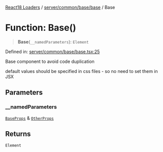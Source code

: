[React18 Loaders](../modules.md) / [server/common/base/base](../modules/server_common_base_base.md) / Base

# Function: Base()

> **Base**(`__namedParameters`): `Element`

Defined in: [server/common/base/base.tsx:25](https://github.com/react18-tools/turborepo-template/blob/dc97ded5a91934519e0c4a91ba430df20a25e7f5/lib/src/server/common/base/base.tsx#L25)

Base component to avoid code duplication

default values should be specified in css files - so no need to set them in JSX

## Parameters

### \_\_namedParameters

[`BaseProps`](../interfaces/server_common_base_base.BaseProps.md) & [`OtherProps`](../interfaces/server_common_base_base._internal_.OtherProps.md)

## Returns

`Element`
